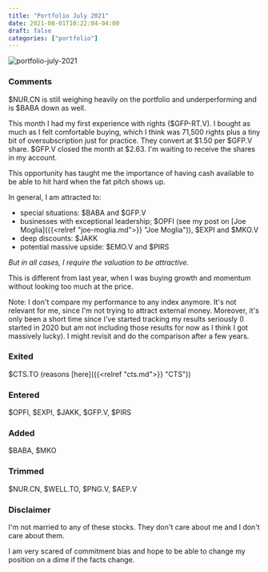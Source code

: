 ```yaml
---
title: "Portfolio July 2021"
date: 2021-08-01T10:22:04-04:00
draft: false
categories: ["portfolio"]
---
```


![portfolio-july-2021](/images/portfolio-july-2021.png)

### Comments

$NUR.CN is still weighing heavily on the portfolio and underperforming and is $BABA down as well. 

This month I had my first experience with rights ($GFP-RT.V). I bought as much as I felt comfortable buying, which I think was 71,500 rights plus a tiny bit of oversubscription just for practice. They convert at $1.50 per $GFP.V share. $GFP.V closed the month at $2.63. I'm waiting to receive the shares in my account.

This opportunity has taught me the importance of having cash available to be able to hit hard when the fat pitch shows up.

In general, I am attracted to:
- special situations: $BABA and $GFP.V
- businesses with exceptional leadership; $OPFI (see my post on [Joe Moglia]({{<relref "joe-moglia.md">}} "Joe Moglia")), $EXPI and $MKO.V
- deep discounts: $JAKK
- potential massive upside: $EMO.V and $PIRS

_But in all cases, I require the valuation to be attractive._

This is different from last year, when I was buying growth and momentum without looking too much at the price.

Note: I don't compare my performance to any index anymore. It's not relevant for me, since I'm not trying to attract external money. Moreover, it's only been a short time since I've started tracking my results seriously (I started in 2020 but am not including those results for now as I think I got massively lucky). I might revisit and do the comparison after a few years.

### Exited

$CTS.TO (reasons [here]({{<relref "cts.md">}} "CTS"))

### Entered

$OPFI, $EXPI, $JAKK, $GFP.V, $PIRS

### Added

$BABA, $MKO

### Trimmed

$NUR.CN, $WELL.TO, $PNG.V, $AEP.V

### Disclaimer

I'm not married to any of these stocks. They don't care about me and I don't care about them. 

I am very scared of commitment bias and hope to be able to change my position on a dime if the facts change.
